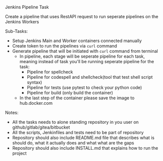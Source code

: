 Jenkins Pipeline Task

Create a pipeline that uses RestAPI request to run seperate pipelines on the Jenkins Workers

Sub-Tasks:

- Setup Jenkins Main and Worker containers connected manually
- Create token to run the pipelines via `curl` command
- Generate pipeline that will be initiated with `curl` command from terminal
    - In pipeline, each stage will be seperate pipeline for each task, meaning instead of task you'll be running seperate pipeline for the task:
        - Pipeline for spellcheck
        - Pipeline for codespell and shellcheck(tool that test shell script syntax)
        - Pipeline for tests (use pytest to check your python code)
        - Pipeline for build (only build the container)
    - In the last step of the container please save the image to hub.docker.com

Notes:
- All the tasks needs to alone standing repository in you user on github/gitlab/gitea/bitbucket
- All the scripts, Jenkinfiles and tests need to be part of repository
- Repository should also include README.md file that describes what is should do, what it actually does and what what are the gaps
- Repository should also include INSTALL.md that explains how to run the project

